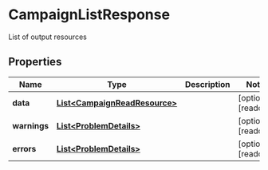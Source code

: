 

# CampaignListResponse

List of output resources

## Properties

Name | Type | Description | Notes
------------ | ------------- | ------------- | -------------
**data** | [**List&lt;CampaignReadResource&gt;**](CampaignReadResource.md) |  |  [optional] [readonly]
**warnings** | [**List&lt;ProblemDetails&gt;**](ProblemDetails.md) |  |  [optional] [readonly]
**errors** | [**List&lt;ProblemDetails&gt;**](ProblemDetails.md) |  |  [optional] [readonly]



